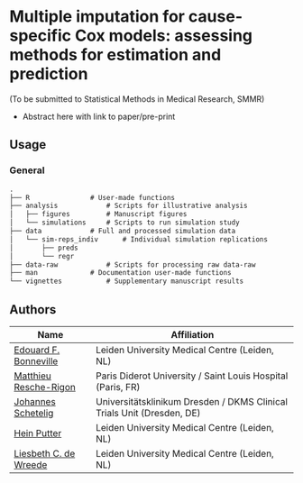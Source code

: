# Multiple imputation for cause-specific Cox models: assessing methods for estimation and prediction

(To be submitted to Statistical Methods in Medical Research, SMMR)

- Abstract here with link to paper/pre-print


## Usage 

### General

```markdown
.
├── R				# User-made functions
├── analysis			# Scripts for illustrative analysis
│   ├── figures			# Manuscript figures
│   └── simulations		# Scripts to run simulation study
├── data			# Full and processed simulation data
│   └── sim-reps_indiv		# Individual simulation replications
│       ├── preds
│       └── regr
├── data-raw			# Scripts for processing raw data-raw
├── man				# Documentation user-made functions
└── vignettes			# Supplementary manuscript results
```



## Authors

| Name                                                         | Affiliation                                                  |
| ------------------------------------------------------------ | ------------------------------------------------------------ |
| [Edouard F. Bonneville](https://www.lumc.nl/org/bds/medewerkers/1968807?setlanguage=English&setcountry=en) | Leiden University Medical Centre (Leiden, NL)                |
| [Matthieu Resche-Rigon](https://www.researchgate.net/scientific-contributions/Matthieu-Resche-Rigon-56101026) | Paris Diderot University / Saint Louis Hospital (Paris, FR)  |
| [Johannes Schetelig](https://www.researchgate.net/scientific-contributions/Johannes-Schetelig-38769437) | Universitätsklinikum Dresden / DKMS Clinical Trials Unit (Dresden, DE) |
| [Hein Putter](https://www.lumc.nl/org/bds/medewerkers/hputter?setlanguage=English&setcountry=en) | Leiden University Medical Centre (Leiden, NL)                |
| [Liesbeth C. de Wreede](https://www.lumc.nl/org/bds/medewerkers/lcdewreede?setlanguage=English&setcountry=en) | Leiden University Medical Centre (Leiden, NL)                |


